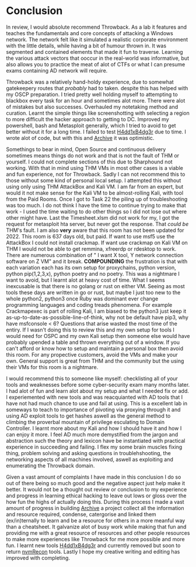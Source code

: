 # Conclusion

In review, I would absolute recommend Throwback. As a lab it features and teaches the fundamentals and core concepts of attacking a Windows network. The network felt like it simulated a realistic corporate environment with the little details, while having a bit of humour thrown in. It was segmented and contained elements that made it fun to traverse. Learning the various attack vectors that ooccur in the real-world was informative, but also allows you to practice the meat of alot of CTFs or what I can presume exams containing AD network will require.

Throwback was a relatively hand-holdy experience, due to somewhat gatekeepery routes that *probably* had to taken. despite this has helped with my OSCP preparation. I tried pretty well holding myself to attempting to blackbox every task for an hour and sometimes alot more. There were alot of mistakes but also successes. Overhauled my notetaking method and curation. Learnt the simple things like screenshotting with selecting a region to more difficult the hacker approach to getting to DC. Improved my powershell, bash and Metasploit generally, which I tried to avoid to get better without it for a long time. I failed to test [H4dd1xB4dg3r](https://github.com/7RU7H/method/tree/main/H4dd1xB4dg3r) due to time. I wrote alot of code, but with this and [Archive](https://github.com/7RU7H/Archive) it was optimistic.

Somethings to bear in mind, Open Source and continuous delivery sometimes means things do not work and that is not the fault of THM or yourself. I could not complete sections of this due to Sharphound not working. With that in mind using THM VMs in most other cases is a viable and fun experience, not for Throwback. Sadly I can not recommend this to those without some kind of personal local setup. I attempted this without using only using THM AttackBox and Kali VM. I am far from an expert, but would it not make sense for the Kali VM to be almost-rolling Kali, with tool from the Paid Rooms. Once I got to Task 22 the piling up of troubleshooting was too much. I do not think I have the time to continue trying to make that work - I used the time waiting to do other things so I did not lose out where other might have. Last the Timesheet.xlsm did not work for my, I got the request for metasploit hta server, but never got the response. That *could be* THM's fault. I am also **very** aware that this room has not been updated for 2022. This room is 637 days old, but paid. If want to use msf5 use the AttackBox I could not install crackmap. If want use crackmap on Kali VM on THM I would not be able to get remmina, xfreerdp or rdesktop to work. There are numerous combination of " I want X tool, Y network connection software on Z VM" and it break. **COMPOUNDING** the frustration is that with each variation each has its own setup for proxychains, python version, python pip(1,2,3,x), python poetry and no poetry. This was a nightmare I want to avoid, but I learnt alot at heavy cost of time. What I seems inexcusable is that there is no golang or rust on either VM. Seeing as most tools these days are written in go or rust, but maybe I just too new to the whole python2, python3 once Ruby was dominant ever change programming languages and coding treads phenomena. For example Crackmapexec is part of rolling Kali, I am biased to the python3 just keep it as-up-to-date-as-possible-line-of-think, why not be default have pip3, why have msfconsole < 6? Questions that arise wasted the most time of the entiry. If I wasn't doing this to review this and my own setup for tools I would need for OSPC and my own Kali setup then someone else would have probably upended a table and thrown everything out of a window. If you can't afford or know how to setup and maintain a personal box then avoid this room. For any propective customers, avoid the VMs and make your own. General support is great from THM and the community but the using their VMs for this room is a nightmare. 

I would recommend this to someone like myself: checklisting all of your tools and weaknesses before some cyber-security exam many months later. I had alot of fun and learn alot about my setup and what I needed fix or add. I experiemented with new tools and was reacquianted with AD tools that I have not had much chance to use and fail at using. This is a excellent lab in someways to teach to importance of pivoting via proxying through it and using AD exploit tools to get hashes aswell as the general method to climbing the proverbal mountain of privilege esculating to Domain Controller. I learnt more about my Kali and how I should have it and how I can enjoy it more. I feel AD much more demystified from the jargon and abstraction such the theory and lexicon have be instantiated with practical experience in succeeding and failing. I flex my some brain muscles fixing thing, problem solving and asking questions in troublehshooting, the networking aspects of all machines involved, aswell as  exploiting and enumerating the Throwback domain.

Given a vast amount of complaints I have made in this conclusion I do so out of there being so much good and the negative aspect just help make it better. It would not be a thought out review or conclusion to my experience and progress in learning ethical hacking to leave out lows or gloss over the how fun the highs of actually doing this. During this process I made a vast amount of progress in building [Archive](https://github.com/7RU7H/Archive) a project collect all the information and resource required, condense, catergorise and linked them (ex/in)ternally to learn and be a resource for others in a more meanful way than a cheatsheet. It galvanize alot of busy work while making that fun and providing me with a great resource of resources and other people resources to make more experiences like Throwback for me more possible and more fun. I learnt new tools [H4dd1xB4dg3r](https://github.com/7RU7H/method/tree/main/H4dd1xB4dg3r) and currently removed but soon to return [nvmRecon](https://github.com/7RU7H/method/tree/main/nvmRecon) tools. Lastly I hope my creative writing and editing has improved with completing. 


